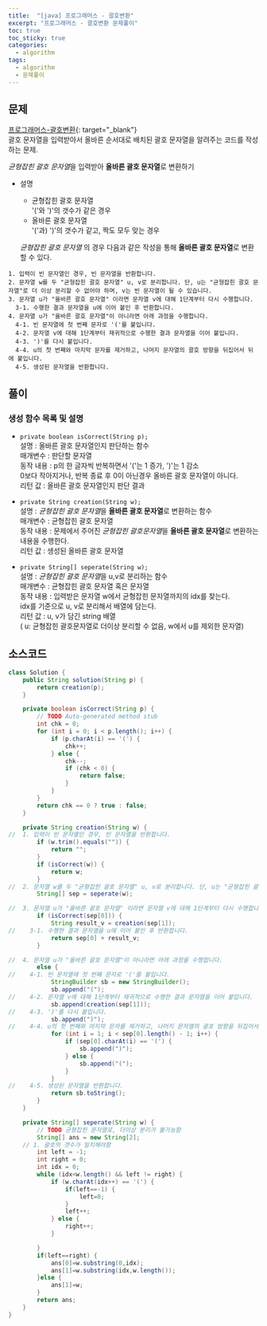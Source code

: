 ```yaml
---
title:  "[java] 프로그래머스 - 괄호변환"
excerpt: "프로그래머스 - 괄호변환 문제풀이"
toc: true
toc_sticky: true
categories:
  - algorithm
tags:
  - algorithm
  - 문제풀이
---
```

## 문제  
[프로그래머스-괄호변환](https://programmers.co.kr/learn/courses/30/lessons/60058?language=java){: target="_blank"}  
괄호 문자열을 입력받아서 올바른 순서대로 배치된 괄호 문자열을 알려주는 코드를 작성하는 문제.  

*균형잡힌 괄호 문자열*을 입력받아 **올바른 괄호 문자열**로 변환하기

* 설명  
   + 균형잡힌 괄호 문자열  
     '('와 ')'의 갯수가 같은 경우  
   + 올바른 괄호 문자열  
    '('과) ')'의 갯수가 같고, 짝도 모두 맞는 경우

	*균형잡힌 괄호 문자열* 의 경우 다음과 같은 작성을 통해 **올바른 괄호 문자열**로 변환할 수 있다.
```
1. 입력이 빈 문자열인 경우, 빈 문자열을 반환합니다. 
2. 문자열 w를 두 "균형잡힌 괄호 문자열" u, v로 분리합니다. 단, u는 "균형잡힌 괄호 문자열"로 더 이상 분리할 수 없어야 하며, v는 빈 문자열이 될 수 있습니다. 
3. 문자열 u가 "올바른 괄호 문자열" 이라면 문자열 v에 대해 1단계부터 다시 수행합니다. 
  3-1. 수행한 결과 문자열을 u에 이어 붙인 후 반환합니다. 
4. 문자열 u가 "올바른 괄호 문자열"이 아니라면 아래 과정을 수행합니다. 
  4-1. 빈 문자열에 첫 번째 문자로 '('를 붙입니다. 
  4-2. 문자열 v에 대해 1단계부터 재귀적으로 수행한 결과 문자열을 이어 붙입니다. 
  4-3. ')'를 다시 붙입니다. 
  4-4. u의 첫 번째와 마지막 문자를 제거하고, 나머지 문자열의 괄호 방향을 뒤집어서 뒤에 붙입니다. 
  4-5. 생성된 문자열을 반환합니다.
```


## 풀이  
### 생성 함수 목록 및 설명  
* <code>private boolean isCorrect(String p);</code>  
  설명 : 올바른 괄호 문자열인지 판단하는 함수  
  매개변수 : 판단할 문자열  
  동작 내용 : p의 한 글자씩 반복하면서 '('는 1 증가, ')'는 1 감소   
    0보다 작아지거나, 반복 종료 후 0이 아닌경우 올바른 괄호 문자열이 아니다.  
  리턴 값 : 올바른 괄호 문자열인지 판단 결과  
  

* <code>private String creation(String w);</code>  
  설명 : *균형잡힌 괄호 문자열*을 **올바른 괄호 문자열**로 변환하는 함수  
  매개변수 : 균형잡힌 괄호 문자열  
  동작 내용 : 문제에서 주어진 *균형잡힌 괄호문자열*을 **올바른 괄호 문자열**로 변환하는 내용을 수행한다.  
  리턴 값 : 생성된 올바른 괄호 문자열  


* <code>private String[] seperate(String w);</code>  
  설명 : *균형잡힌 괄호 문자열*을 u,v로 분리하는 함수  
  매개변수 : 균형잡힌 괄호 문자열 혹은 문자열    
  동작 내용 : 입력받은 문자열 w에서 균형잡힌 문자열까지의 idx를 찾는다.  
     idx를 기준으로 u, v로 분리해서 배열에 담는다.  
  리턴 값 : u, v가 담긴 string 배열  
    ( u: 균형잡힌 괄호문자열로 더이상 분리할 수 없음,  w에서 u를 제외한 문자열)  



## 소스코드  

```java
class Solution {
	public String solution(String p) {
		return creation(p);
	}

	private boolean isCorrect(String p) {
		// TODO Auto-generated method stub
		int chk = 0;
		for (int i = 0; i < p.length(); i++) {
			if (p.charAt(i) == '(') {
				chk++;
			} else {
				chk--;
				if (chk < 0) {
					return false;
				}
			}
		}
		return chk == 0 ? true : false;
	}

	private String creation(String w) {
//	1. 입력이 빈 문자열인 경우, 빈 문자열을 반환합니다. 
		if (w.trim().equals("")) {
			return "";
		}
		if (isCorrect(w)) {
			return w;
		}
//	2. 문자열 w를 두 "균형잡힌 괄호 문자열" u, v로 분리합니다. 단, u는 "균형잡힌 괄호 문자열"로 더 이상 분리할 수 없어야 하며, v는 빈 문자열이 될 수 있습니다. 
		String[] sep = seperate(w);

//	3. 문자열 u가 "올바른 괄호 문자열" 이라면 문자열 v에 대해 1단계부터 다시 수행합니다. 
		if (isCorrect(sep[0])) {
			String result_v = creation(sep[1]);
//	  3-1. 수행한 결과 문자열을 u에 이어 붙인 후 반환합니다. 
			return sep[0] + result_v;
		}

//	4. 문자열 u가 "올바른 괄호 문자열"이 아니라면 아래 과정을 수행합니다. 
		else {
//	  4-1. 빈 문자열에 첫 번째 문자로 '('를 붙입니다. 
			StringBuilder sb = new StringBuilder();
			sb.append("(");
//	  4-2. 문자열 v에 대해 1단계부터 재귀적으로 수행한 결과 문자열을 이어 붙입니다. 
			sb.append(creation(sep[1]));
//	  4-3. ')'를 다시 붙입니다. 
			sb.append(")");
//	  4-4. u의 첫 번째와 마지막 문자를 제거하고, 나머지 문자열의 괄호 방향을 뒤집어서 뒤에 붙입니다. 
			for (int i = 1; i < sep[0].length() - 1; i++) {
				if (sep[0].charAt(i) == '(') {
					sb.append(")");
				} else {
					sb.append("(");
				}
			}
//	  4-5. 생성된 문자열을 반환합니다.
			return sb.toString();
		}
	}

	private String[] seperate(String w) {
		// TODO 균형잡힌 문자열로, 더이상 분리가 불가능함
		String[] ans = new String[2];
	// 1. 괄호의 갯수가 일치해야함
		int left = -1;
		int right = 0;
		int idx = 0;
		while (idx<w.length() && left != right) {
			if (w.charAt(idx++) == '(') {
				if(left==-1) {
					left=0;
				}
				left++;
			} else {
				right++;
			}

		}
		if(left==right) {
			ans[0]=w.substring(0,idx);
			ans[1]=w.substring(idx,w.length());
		}else {
			ans[1]=w;
		}
		return ans;
	}
}
```